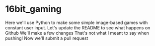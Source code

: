 # 16bit_gaming
Here we'll use Python to make some simple image-based games with constant user input.
Let's update the README to see what happens on Github
We'll make a few changes
That's not what I meant to say when pushing!
Now we'll submit a pull request